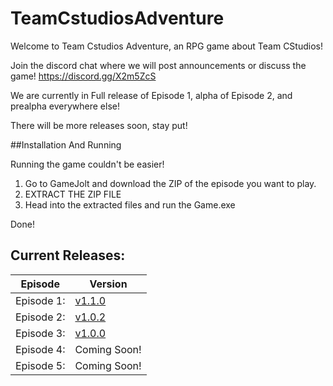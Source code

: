 # TeamCstudiosAdventure

Welcome to Team Cstudios Adventure, an RPG game about Team CStudios!

Join the discord chat where we will post announcements or discuss the game! https://discord.gg/X2m5ZcS

We are currently in Full release of Episode 1, alpha of Episode 2, and prealpha everywhere else!

There will be more releases soon, stay put!

##Installation And Running

Running the game couldn't be easier!

1) Go to GameJolt and download the ZIP of the episode you want to play.<br/>
2) EXTRACT THE ZIP FILE<br/>
3) Head into the extracted files and run the Game.exe

Done!

## Current Releases:
Episode|Version
---|----
Episode 1:| [v1.1.0](https://github.com/TeamCstudios/TeamCstudiosAdventure/releases/tag/vE1-1.1.0) <br/>
Episode 2:| [v1.0.2](https://github.com/TeamCstudios/TeamCstudiosAdventure/releases/tag/vE2-1.0.2)<br/>
Episode 3:| [v1.0.0](https://github.com/TeamCstudios/TeamCstudiosAdventure/releases/tag/vE3-1.0.0)<br/>
Episode 4:| Coming Soon!<br/>
Episode 5:| Coming Soon!<br/>
